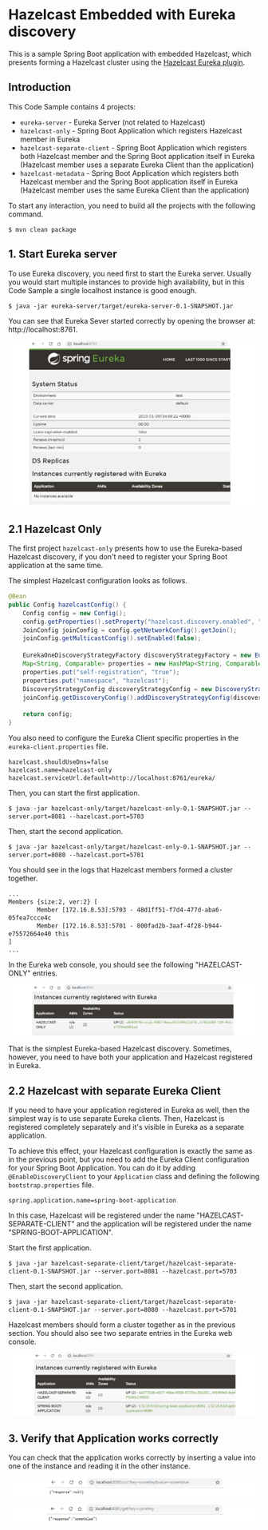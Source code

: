 # Hazelcast Embedded with Eureka discovery

This is a sample Spring Boot application with embedded Hazelcast, which presents forming a Hazelcast cluster using the [Hazelcast Eureka plugin](https://github.com/hazelcast/hazelcast-eureka).

## Introduction

This Code Sample contains 4 projects:
 * `eureka-server` - Eureka Server (not related to Hazelcast)
 * `hazelcast-only` - Spring Boot Application which registers Hazelcast member in Eureka
 * `hazelcast-separate-client` - Spring Boot Application which registers both Hazelcast member and the Spring Boot application itself in Eureka (Hazelcast member uses a separate Eureka Client than the application)
 * `hazelcast-metadata` - Spring Boot Application which registers both Hazelcast member and the Spring Boot application itself in Eureka (Hazelcast member uses the same Eureka Client than the application)
 
 To start any interaction, you need to build all the projects with the following command.
 
    $ mvn clean package

## 1. Start Eureka server

To use Eureka discovery, you need first to start the Eureka server. Usually you would start multiple instances to provide high availability, but in this Code Sample a single localhost instance is good enough.

    $ java -jar eureka-server/target/eureka-server-0.1-SNAPSHOT.jar

You can see that Eureka Sever started correctly by opening the browser at: http://localhost:8761.

![Eureka](markdown/eureka.png)

## 2.1 Hazelcast Only

The first project `hazelcast-only` presents how to use the Eureka-based Hazelcast discovery, if you don't need to register your Spring Boot application at the same time.

The simplest Hazelcast configuration looks as follows.

```java
@Bean
public Config hazelcastConfig() {
    Config config = new Config();
    config.getProperties().setProperty("hazelcast.discovery.enabled", "true");
    JoinConfig joinConfig = config.getNetworkConfig().getJoin();
    joinConfig.getMulticastConfig().setEnabled(false);
    
    EurekaOneDiscoveryStrategyFactory discoveryStrategyFactory = new EurekaOneDiscoveryStrategyFactory();
    Map<String, Comparable> properties = new HashMap<String, Comparable>();
    properties.put("self-registration", "true");
    properties.put("namespace", "hazelcast");
    DiscoveryStrategyConfig discoveryStrategyConfig = new DiscoveryStrategyConfig(discoveryStrategyFactory, properties);
    joinConfig.getDiscoveryConfig().addDiscoveryStrategyConfig(discoveryStrategyConfig);

    return config;
}
```

You also need to configure the Eureka Client specific properties in the `eureka-client.properties` file.

```properties
hazelcast.shouldUseDns=false
hazelcast.name=hazelcast-only
hazelcast.serviceUrl.default=http://localhost:8761/eureka/
```

Then, you can start the first application.

    $ java -jar hazelcast-only/target/hazelcast-only-0.1-SNAPSHOT.jar --server.port=8081 --hazelcast.port=5703

Then, start the second application.

    $ java -jar hazelcast-only/target/hazelcast-only-0.1-SNAPSHOT.jar --server.port=8080 --hazelcast.port=5701

You should see in the logs that Hazelcast members formed a cluster together.

```
...
Members {size:2, ver:2} [
        Member [172.16.8.53]:5703 - 48d1ff51-f7d4-477d-aba6-05fea7ccce4c
        Member [172.16.8.53]:5701 - 800fad2b-3aaf-4f28-b944-e75572664e40 this
]
...
```

In the Eureka web console, you should see the following "HAZELCAST-ONLY" entries.

![Eureka Hazelcast Only](markdown/eureka-hazelcast-only.png)

That is the simplest Eureka-based Hazelcast discovery. Sometimes, however, you need to have both your application and Hazelcast registered in Eureka.

## 2.2 Hazelcast with separate Eureka Client

If you need to have your application registered in Eureka as well, then the simplest way is to use separate Eureka clients. Then, Hazelcast is registered completely separately and it's visible in Eureka as a separate application.

To achieve this effect, your Hazelcast configuration is exactly the same as in the previous point, but you need to add the Eureka Client configuration for your Spring Boot Application. You can do it by adding `@EnableDiscoveryClient` to your `Application` class and defining the following `bootstrap.properties` file.

```properties
spring.application.name=spring-boot-application
``` 

In this case, Hazelcast will be registered under the name "HAZELCAST-SEPARATE-CLIENT" and the application will be registered under the name "SPRING-BOOT-APPLICATION".

Start the first application.

    $ java -jar hazelcast-separate-client/target/hazelcast-separate-client-0.1-SNAPSHOT.jar --server.port=8081 --hazelcast.port=5703

Then, start the second application.

    $ java -jar hazelcast-separate-client/target/hazelcast-separate-client-0.1-SNAPSHOT.jar --server.port=8080 --hazelcast.port=5701
        
Hazelcast members should form a cluster together as in the previous section. You should also see two separate entries in the Eureka web console.

![Eureka Hazelcast Separate Client](markdown/eureka-hazelcast-separate-client.png)

## 3. Verify that Application works correctly

You can check that the application works correctly by inserting a value into one of the instance and reading it in the other instance.
      
![Verify Application](markdown/verify-application-1.png)

![Verify Application](markdown/verify-application-2.png)
